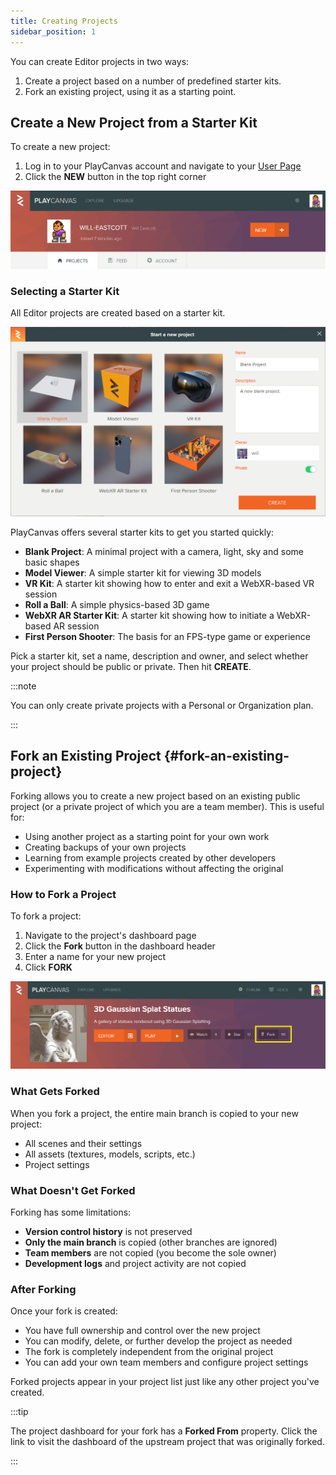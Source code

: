 ```yaml
---
title: Creating Projects
sidebar_position: 1
---
```


You can create Editor projects in two ways:

1. Create a project based on a number of predefined starter kits.
2. Fork an existing project, using it as a starting point.

## Create a New Project from a Starter Kit

To create a new project:

1. Log in to your PlayCanvas account and navigate to your [User Page](https://playcanvas.com/)
2. Click the **NEW** button in the top right corner

![New Project Button](/img/user-manual/editor/projects/new-project-button.png)

### Selecting a Starter Kit

All Editor projects are created based on a starter kit.

![New Project Dialog](/img/user-manual/editor/projects/new-project-dialog.png)

PlayCanvas offers several starter kits to get you started quickly:

- **Blank Project**: A minimal project with a camera, light, sky and some basic shapes
- **Model Viewer**: A simple starter kit for viewing 3D models
- **VR Kit**: A starter kit showing how to enter and exit a WebXR-based VR session
- **Roll a Ball**: A simple physics-based 3D game
- **WebXR AR Starter Kit**: A starter kit showing how to initiate a WebXR-based AR session
- **First Person Shooter**: The basis for an FPS-type game or experience

Pick a starter kit, set a name, description and owner, and select whether your project should be public or private. Then hit **CREATE**.

:::note

You can only create private projects with a Personal or Organization plan.

:::

## Fork an Existing Project {#fork-an-existing-project}

Forking allows you to create a new project based on an existing public project (or a private project of which you are a team member). This is useful for:

- Using another project as a starting point for your own work
- Creating backups of your own projects
- Learning from example projects created by other developers
- Experimenting with modifications without affecting the original

### How to Fork a Project

To fork a project:

1. Navigate to the project's dashboard page
2. Click the **Fork** button in the dashboard header
3. Enter a name for your new project
4. Click **FORK**

![Fork Project Button](/img/user-manual/editor/projects/fork-project-button.png)

### What Gets Forked

When you fork a project, the entire main branch is copied to your new project:

- All scenes and their settings
- All assets (textures, models, scripts, etc.)
- Project settings

### What Doesn't Get Forked

Forking has some limitations:

- **Version control history** is not preserved
- **Only the main branch** is copied (other branches are ignored)
- **Team members** are not copied (you become the sole owner)
- **Development logs** and project activity are not copied

### After Forking

Once your fork is created:

- You have full ownership and control over the new project
- You can modify, delete, or further develop the project as needed
- The fork is completely independent from the original project
- You can add your own team members and configure project settings

Forked projects appear in your project list just like any other project you've created.

:::tip

The project dashboard for your fork has a **Forked From** property. Click the link to visit the dashboard of the upstream project that was originally forked.

:::

